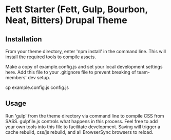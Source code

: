 # Fett Starter (Fett, Gulp, Bourbon, Neat, Bitters) Drupal Theme

## Installation

From your theme directory, enter 'npm install' in the command line. This will install the required tools to compile
assets.

Make a copy of example.config.js and set your local development settings here. Add this file to your .gitignore file to prevent breaking of team-members' dev setup.

cp example.config.js config.js

## Usage

Run 'gulp' from the theme directory via command line to compile CSS from SASS. gulpfile.js controls what happens in this process. Feel free to
add your own tools into this file to facilitate development. Saving will trigger a cache rebuild, css/js rebuild, and all BrowserSync browsers to reload.
